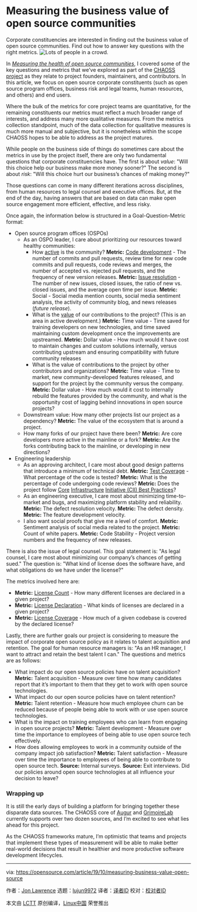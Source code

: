 [#]: collector: (lujun9972)
[#]: translator: ( )
[#]: reviewer: ( )
[#]: publisher: ( )
[#]: url: ( )
[#]: subject: (Measuring the business value of open source communities)
[#]: via: (https://opensource.com/article/19/10/measuring-business-value-open-source)
[#]: author: (Jon Lawrence https://opensource.com/users/the3rdlaw)

Measuring the business value of open source communities
======
Corporate constituencies are interested in finding out the business
value of open source communities. Find out how to answer key questions
with the right metrics.
![Lots of people in a crowd.][1]

In _[Measuring the health of open source communities][2]_, I covered some of the key questions and metrics that we’ve explored as part of the [CHAOSS project][3] as they relate to project founders, maintainers, and contributors. In this article, we focus on open source corporate constituents (such as open source program offices, business risk and legal teams, human resources, and others) and end users.

Where the bulk of the metrics for core project teams are quantitative, for the remaining constituents our metrics must reflect a much broader range of interests, and address many more qualitative measures. From the metrics collection standpoint, much of the data collection for qualitative measures is much more manual and subjective, but it is nonetheless within the scope CHAOSS hopes to be able to address as the project matures.

While people on the business side of things do sometimes care about the metrics in use by the project itself, there are only two fundamental questions that corporate constituencies have. The first is about _value_: "Will this choice help our business make more money sooner?" The second is about _risk_: "Will this choice hurt our business’s chances of making money?"

Those questions can come in many different iterations across disciplines, from human resources to legal counsel and executive offices. But, at the end of the day, having answers that are based on data can make open source engagement more efficient, effective, and less risky.

Once again, the information below is structured in a Goal-Question-Metric format:

  * Open source program offices (OSPOs)
    * As an OSPO leader, I care about prioritizing our resources toward healthy communities:
      * How [active][4] is the community?
**Metric:** [Code development][5] \- The number of commits and pull requests, review time for new code commits and pull requests, code reviews and merges, the number of accepted vs. rejected pull requests, and the frequency of new version releases.
**Metric:** [Issue resolution][6] \- The number of new issues, closed issues, the ratio of new vs. closed issues, and the average open time per issue.
**Metric:** Social - Social media mention counts, social media sentiment analysis, the activity of community blog, and news releases (_future release_).
      * What is the [value][7] of our contributions to the project? (This is an area in active development.)
**Metric:** Time value - Time saved for training developers on new technologies, and time saved maintaining custom development once the improvements are upstreamed.
**Metric:** Dollar value - How much would it have cost to maintain changes and custom solutions internally, versus contributing upstream and ensuring compatibility with future community releases
      * What is the value of contributions to the project by other contributors and organizations?
**Metric:** Time value - Time to market, new community-developed features released, and support for the project by the community versus the company.
**Metric:** Dollar value - How much would it cost to internally rebuild the features provided by the community, and what is the opportunity cost of lagging behind innovations in open source projects?
    * Downstream value: How many other projects list our project as a dependency?
**Metric:** The value of the ecosystem that is around a project.
    * How many forks of our project have there been?
**Metric:** Are core developers more active in the mainline or a fork?
**Metric:** Are the forks contributing back to the mainline, or developing in new directions?
  * Engineering leadership
    * As an approving architect, I care most about good design patterns that introduce a minimum of technical debt.
**Metric:** [Test Coverage][8] \- What percentage of the code is tested?
**Metric:** What is the percentage of code undergoing code reviews?
**Metric:** Does the project follow [Core][9] [Infrastructure][9] [Initiative (CII) Best Practices][9]?
    * As an engineering executive, I care most about minimizing time-to-market and bugs, and maximizing platform stability and reliability.
**Metric:** The defect resolution velocity.
**Metric:** The defect density.
**Metric:** The feature development velocity.
    * I also want social proofs that give me a level of comfort.
**Metric:** Sentiment analysis of social media related to the project.
**Metric:** Count of white papers.
**Metric:** Code Stability - Project version numbers and the frequency of new releases.



There is also the issue of legal counsel. This goal statement is: "As legal counsel, I care most about minimizing our company’s chances of getting sued." The question is: "What kind of license does the software have, and what obligations do we have under the license?"

The metrics involved here are:

  * **Metric:** [License Count][10] \- How many different licenses are declared in a given project?
  * **Metric:** [License Declaration][11] \- What kinds of licenses are declared in a given project?
  * **Metric:** [License Coverage][12] \- How much of a given codebase is covered by the declared license?



Lastly, there are further goals our project is considering to measure the impact of corporate open source policy as it relates to talent acquisition and retention. The goal for human resource managers is: "As an HR manager, I want to attract and retain the best talent I can." The questions and metrics are as follows:

  * What impact do our open source policies have on talent acquisition?
**Metric:** Talent acquisition - Measure over time how many candidates report that it’s important to them that they get to work with open source technologies.
  * What impact do our open source policies have on talent retention?
**Metric:** Talent retention - Measure how much employee churn can be reduced because of people being able to work with or use open source technologies.
  * What is the impact on training employees who can learn from engaging in open source projects?
**Metric:** Talent development - Measure over time the importance to employees of being able to use open source tech effectively.
  * How does allowing employees to work in a community outside of the company impact job satisfaction?
**Metric:** Talent satisfaction - Measure over time the importance to employees of being able to contribute to open source tech.
**Source:** Internal surveys.
**Source:** Exit interviews. Did our policies around open source technologies at all influence your decision to leave?



### Wrapping up

It is still the early days of building a platform for bringing together these disparate data sources. The CHAOSS core of [Augur][13] and [GrimoireLab][14] currently supports over two dozen sources, and I’m excited to see what lies ahead for this project.

As the CHAOSS frameworks mature, I’m optimistic that teams and projects that implement these types of measurement will be able to make better real-world decisions that result in healthier and more productive software development lifecycles.

--------------------------------------------------------------------------------

via: https://opensource.com/article/19/10/measuring-business-value-open-source

作者：[Jon Lawrence][a]
选题：[lujun9972][b]
译者：[译者ID](https://github.com/译者ID)
校对：[校对者ID](https://github.com/校对者ID)

本文由 [LCTT](https://github.com/LCTT/TranslateProject) 原创编译，[Linux中国](https://linux.cn/) 荣誉推出

[a]: https://opensource.com/users/the3rdlaw
[b]: https://github.com/lujun9972
[1]: https://opensource.com/sites/default/files/styles/image-full-size/public/lead-images/BUSINESS_community_1.png?itok=rT7EdN2m (Lots of people in a crowd.)
[2]: https://opensource.com/article/19/8/measure-project
[3]: https://github.com/chaoss/
[4]: https://github.com/chaoss/wg-evolution/blob/master/focus_areas/community_growth.md
[5]: https://github.com/chaoss/wg-evolution#metrics
[6]: https://github.com/chaoss/wg-evolution/blob/master/focus_areas/issue_resolution.md
[7]: https://github.com/chaoss/wg-value
[8]: https://chaoss.community/metric-test-coverage/
[9]: https://github.com/coreinfrastructure/best-practices-badge
[10]: https://github.com/chaoss/wg-risk/blob/master/metrics/License_Count.md
[11]: https://github.com/chaoss/wg-risk/blob/master/metrics/License_Declared.md
[12]: https://github.com/chaoss/wg-risk/blob/master/metrics/License_Coverage.md
[13]: https://github.com/chaoss/augur
[14]: https://github.com/chaoss/grimoirelab
